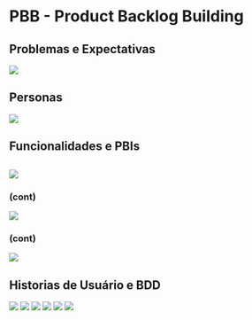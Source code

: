 # PBB - Product Backlog Building

## Problemas e Expectativas

![](../assets/PE1.png)

## Personas

![](../assets/personas.png)

## Funcionalidades e PBIs

![](../assets/pbi1.png)
---
### (cont)
![](../assets/pbi2.png)
### (cont)
![](../assets/pbi3.png)


## Historias de Usuário e BDD

![](../assets/us1.png)
![](../assets/us2.png)
![](../assets/us3.png)
![](../assets/us4.png)
![](../assets/us5.png)
![](../assets/us6.png)




